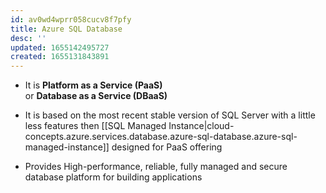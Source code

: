 ```yaml
---
id: av0wd4wprr058cucv8f7pfy
title: Azure SQL Database
desc: ''
updated: 1655142495727
created: 1655131843891
---
```


* It is **Platform as a Service (PaaS)**  
  or **Database as a Service (DBaaS)**

* It is based on the most recent stable version of SQL Server with a little less features then [[SQL Managed Instance|cloud-concepts.azure.services.database.azure-sql-database.azure-sql-managed-instance]] designed for PaaS offering

* Provides High-performance, reliable, fully managed and secure database platform for building applications

 

